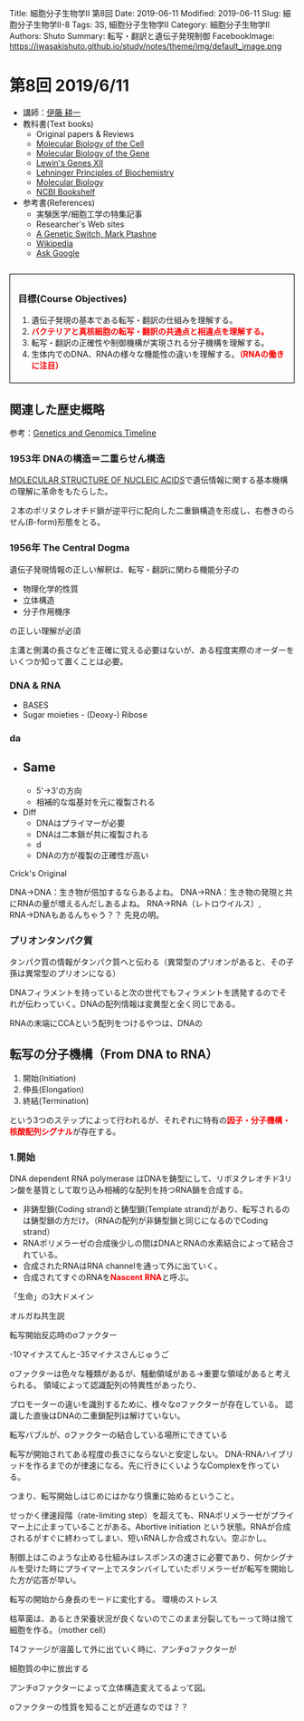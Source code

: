 Title: 細胞分子生物学Ⅱ 第8回
Date: 2019-06-11
Modified: 2019-06-11
Slug: 細胞分子生物学Ⅱ-8
Tags: 3S, 細胞分子生物学Ⅱ
Category: 細胞分子生物学Ⅱ
Authors: Shuto
Summary: 転写・翻訳と遺伝子発現制御
FacebookImage: https://iwasakishuto.github.io/study/notes/theme/img/default_image.png

# 第8回 2019/6/11
- 講師：[伊藤 耕一](http://www.cbms.k.u-tokyo.ac.jp/lab/ito.html)
- 教科書(Text books)
  - Original papers & Reviews
  - [Molecular Biology of the Cell](https://www.amazon.co.jp/Molecular-Biology-Cell-Bruce-Alberts/dp/0815344643)
  - [Molecular Biology of the Gene](https://www.amazon.co.jp/Molecular-Biology-Gene-James-Watson/dp/0321762436)
  - [Lewin's Genes XII](https://www.amazon.co.jp/Lewins-Genes-XII/dp/1284104494)
  - [Lehninger Principles of Biochemistry](https://www.amazon.co.jp/Lehninger-Principles-Biochemistry-Michael-Cox/dp/1464109621)
  - [Molecular Biology](https://www.amazon.co.jp/Molecular-Biology-Robert-F-Weaver/dp/0071102167)
  - [NCBI Bookshelf](https://www.ncbi.nlm.nih.gov/books/)
- 参考書(References)
  - 実験医学/細胞工学の特集記事
  - Researcher's Web sites
  - [A Genetic Switch, Mark Ptashne](https://www.amazon.com/Genetic-Switch-Third-Lambda-Revisited/dp/0879697164)
  - [Wikipedia](https://www.wikipedia.org/)
  - [Ask Google](https://www.google.com/)

<div style="border: solid 1.0px #000000;padding: 0.5em 1em; margin: 2em 0;">
  <h3>目標(Course Objectives)</h3>
  <ol>
    <li>遺伝子発現の基本である転写・翻訳の仕組みを理解する。</li>
    <li><font color="red"><b>バクテリアと真核細胞の転写・翻訳の共通点と相違点を理解する。</b></font></li>
    <li>転写・翻訳の正確性や制御機構が実現される分子機構を理解する。</li>
    <li>生体内でのDNA、RNAの様々な機能性の違いを理解する。<font color="red"><b>（RNAの働きに注目）</b></font></li>
  </ol>
</div>

## 関連した歴史概略
参考：[Genetics and Genomics Timeline](http://www.genomenewsnetwork.org/resources/timeline/timeline_overview.php)

### 1953年 DNAの構造＝二重らせん構造
[MOLECULAR STRUCTURE OF
NUCLEIC ACIDS](https://www.nature.com/articles/171737a0)で遺伝情報に関する基本機構の理解に革命をもたらした。

２本のポリヌクレオチド鎖が逆平行に配向した二重鎖構造を形成し、右巻きのらせん(B-form)形態をとる。

### 1956年 The Central Dogma


遺伝子発現情報の正しい解釈は、転写・翻訳に関わる機能分子の

- 物理化学的性質
- 立体構造
- 分子作用機序

の正しい理解が必須

主溝と側溝の長さなどを正確に覚える必要はないが、ある程度実際のオーダーをいくつか知って置くことは必要。

### DNA & RNA
- BASES
- Sugar moieties - (Deoxy-) Ribose

### da
- Same
  -
  - 5'→3'の方向
  - 相補的な塩基対を元に複製される
- Diff
  - DNAはプライマーが必要
  - DNAは二本鎖が共に複製される
  - d
  - DNAの方が複製の正確性が高い

Crick's Original

DNA→DNA：生き物が倍加するならあるよね。
DNA→RNA：生き物の発現と共にRNAの量が増えるんだしあるよね。
RNA→RNA（レトロウイルス）, RNA→DNAもあるんちゃう？？
先見の明。

### プリオンタンパク質
タンパク質の情報がタンパク質へと伝わる（異常型のプリオンがあると、その子孫は異常型のプリオンになる）

DNAフィラメントを持っていると次の世代でもフィラメントを誘発するのでそれが伝わっていく。DNAの配列情報は変異型と全く同じである。

RNAの末端にCCAという配列をつけるやつは、DNAの

## 転写の分子機構（From DNA to RNA）
1. 開始(Initiation)
2. 伸長(Elongation)
3. 終結(Termination)

という3つのステップによって行われるが、それぞれに特有の<font color="red"><b>因子・分子機構・核酸配列シグナル</b></font>が存在する。

### 1.開始
DNA dependent RNA polymerase はDNAを鋳型にして、リボヌクレオチド3リン酸を基質として取り込み相補的な配列を持つRNA鎖を合成する。


- 非鋳型鎖(Coding strand)と鋳型鎖(Template strand)があり、転写されるのは鋳型鎖の方だけ。（RNAの配列が非鋳型鎖と同じになるのでCoding strand）
- RNAポリメラーゼの合成後少しの間はDNAとRNAの水素結合によって結合されている。
- 合成されたRNAはRNA channelを通って外に出ていく。
- 合成されてすぐのRNAを<font color="red"><b>Nascent RNA</b></font>と呼ぶ。

「生命」の3大ドメイン

オルガね共生説

転写開始反応時のσファクター


-10マイナスてんと-35マイナスさんじゅうご

σファクターは色々な種類があるが、騒動領域がある→重要な領域があると考えられる。
領域によって認識配列の特異性があったり、

プロモーターの違いを識別するために、様々なσファクターが存在している。
認識した直後はDNAの二重鎖配列は解けていない。

転写バブルが、σファクターの結合している場所にできている

転写が開始されてある程度の長さにならないと安定しない。
DNA-RNAハイブリッドを作るまでのが律速になる。先に行きにくいようなComplexを作っている。

つまり、転写開始しはじめにはかなり慎重に始めるということ。

せっかく律速段階（rate-limiting step）を超えても、RNAポリメラーゼがプライマー上に止まっていることがある。Abortive initiation という状態。RNAが合成されるがすぐに終わってしまい、短いRNAしか合成されない。空ぶかし。

制御上はこのような止める仕組みはレスポンスの速さに必要であり、何かシグナルを受けた時にプライマー上でスタンバイしていたポリメラーゼが転写を開始した方が応答が早い。

転写の開始から身長のモードに変化する。
環境のストレス

枯草菌は、あるとき栄養状況が良くないのでこのまま分裂してもーって時は捨て細胞を作る。（mother cell）

T4ファージが溶菌して外に出ていく時に、アンチσファクターが

細胞質の中に放出する

アンチσファクターによって立体構造変えてるよって図。

σファクターの性質を知ることが近道なのでは？？
